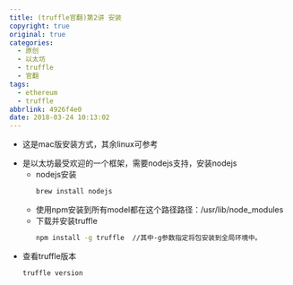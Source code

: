 ```yaml
---
title: (truffle官翻)第2讲 安装
copyright: true
original: true
categories:
  - 原创
  - 以太坊
  - truffle
  - 官翻
tags:
  - ethereum
  - truffle
abbrlink: 4926f4e0
date: 2018-03-24 10:13:02
---
```

* 这是mac版安装方式，其余linux可参考
<!-- more -->
* 是以太坊最受欢迎的一个框架，需要nodejs支持，安装nodejs  
    * nodejs安装  
        ```bash
        brew install nodejs
        ```
    * 使用npm安装到所有model都在这个路径路径：/usr/lib/node_modules
    * 下载并安装truffle  
        ```bash
        npm install -g truffle  //其中-g参数指定将包安装到全局环境中。
        ```
* 查看truffle版本  
    ```bash
    truffle version
    ```